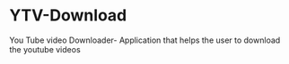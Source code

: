 # YTV-Download
You Tube video Downloader- Application that helps the user to download the youtube videos
